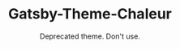 <h1 align="center">
  Gatsby-Theme-Chaleur
</h1>

<p align="center">
Deprecated theme. Don't use.
</p>
